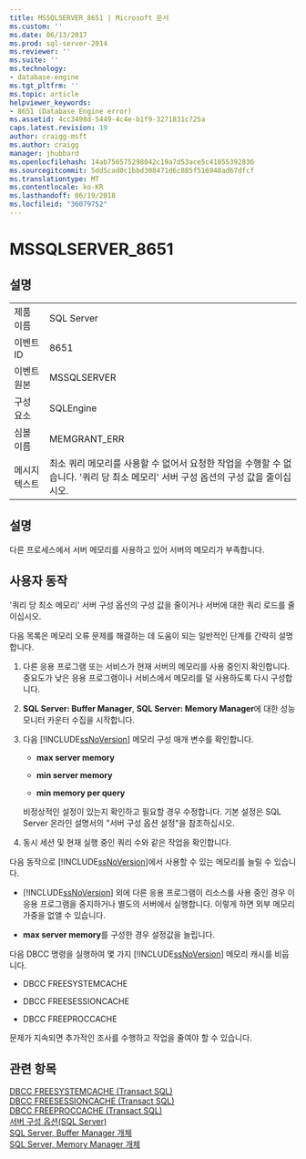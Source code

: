 ```yaml
---
title: MSSQLSERVER_8651 | Microsoft 문서
ms.custom: ''
ms.date: 06/13/2017
ms.prod: sql-server-2014
ms.reviewer: ''
ms.suite: ''
ms.technology:
- database-engine
ms.tgt_pltfrm: ''
ms.topic: article
helpviewer_keywords:
- 8651 (Database Engine error)
ms.assetid: 4cc3498d-5449-4c4e-b1f9-3271831c725a
caps.latest.revision: 19
author: craigg-msft
ms.author: craigg
manager: jhubbard
ms.openlocfilehash: 14ab756575298042c19a7d53ace5c41055392836
ms.sourcegitcommit: 5dd5cad0c1bbd308471d6c885f516948ad67dfcf
ms.translationtype: MT
ms.contentlocale: ko-KR
ms.lasthandoff: 06/19/2018
ms.locfileid: "36079752"
---
```

# <a name="mssqlserver8651"></a>MSSQLSERVER_8651
    
## <a name="details"></a>설명  
  
|||  
|-|-|  
|제품 이름|SQL Server|  
|이벤트 ID|8651|  
|이벤트 원본|MSSQLSERVER|  
|구성 요소|SQLEngine|  
|심볼 이름|MEMGRANT_ERR|  
|메시지 텍스트|최소 쿼리 메모리를 사용할 수 없어서 요청한 작업을 수행할 수 없습니다. '쿼리 당 최소 메모리' 서버 구성 옵션의 구성 값을 줄이십시오.|  
  
## <a name="explanation"></a>설명  
 다른 프로세스에서 서버 메모리를 사용하고 있어 서버의 메모리가 부족합니다.  
  
## <a name="user-action"></a>사용자 동작  
 '쿼리 당 최소 메모리' 서버 구성 옵션의 구성 값을 줄이거나 서버에 대한 쿼리 로드를 줄이십시오.  
  
 다음 목록은 메모리 오류 문제를 해결하는 데 도움이 되는 일반적인 단계를 간략히 설명합니다.  
  
1.  다른 응용 프로그램 또는 서비스가 현재 서버의 메모리를 사용 중인지 확인합니다. 중요도가 낮은 응용 프로그램이나 서비스에서 메모리를 덜 사용하도록 다시 구성합니다.  
  
2.  **SQL Server: Buffer Manager**, **SQL Server: Memory Manager**에 대한 성능 모니터 카운터 수집을 시작합니다.  
  
3.  다음 [!INCLUDE[ssNoVersion](../../includes/ssnoversion-md.md)] 메모리 구성 매개 변수를 확인합니다.  
  
    -   **max server memory**  
  
    -   **min server memory**  
  
    -   **min memory per query**  
  
     비정상적인 설정이 있는지 확인하고 필요할 경우 수정합니다. 기본 설정은 SQL Server 온라인 설명서의 "서버 구성 옵션 설정"을 참조하십시오.  
  
4.  동시 세션 및 현재 실행 중인 쿼리 수와 같은 작업을 확인합니다.  
  
 다음 동작으로 [!INCLUDE[ssNoVersion](../../includes/ssnoversion-md.md)]에서 사용할 수 있는 메모리를 늘릴 수 있습니다.  
  
-   [!INCLUDE[ssNoVersion](../../includes/ssnoversion-md.md)] 외에 다른 응용 프로그램이 리소스를 사용 중인 경우 이 응용 프로그램을 중지하거나 별도의 서버에서 실행합니다. 이렇게 하면 외부 메모리 가중을 없앨 수 있습니다.  
  
-   **max server memory**를 구성한 경우 설정값을 늘립니다.  
  
 다음 DBCC 명령을 실행하여 몇 가지 [!INCLUDE[ssNoVersion](../../includes/ssnoversion-md.md)] 메모리 캐시를 비웁니다.  
  
-   DBCC FREESYSTEMCACHE  
  
-   DBCC FREESESSIONCACHE  
  
-   DBCC FREEPROCCACHE  
  
 문제가 지속되면 추가적인 조사를 수행하고 작업을 줄여야 할 수 있습니다.  
  
## <a name="see-also"></a>관련 항목  
 [DBCC FREESYSTEMCACHE &#40;Transact SQL&#41;](/sql/t-sql/database-console-commands/dbcc-freesystemcache-transact-sql)   
 [DBCC FREESESSIONCACHE &#40;Transact SQL&#41;](/sql/t-sql/database-console-commands/dbcc-freesessioncache-transact-sql)   
 [DBCC FREEPROCCACHE &#40;Transact SQL&#41;](/sql/t-sql/database-console-commands/dbcc-freeproccache-transact-sql)   
 [서버 구성 옵션&#40;SQL Server&#41;](../../database-engine/configure-windows/server-configuration-options-sql-server.md)   
 [SQL Server, Buffer Manager 개체](../performance-monitor/sql-server-buffer-manager-object.md)   
 [SQL Server, Memory Manager 개체](../performance-monitor/sql-server-memory-manager-object.md)  
  
  
